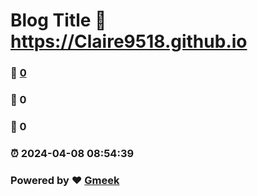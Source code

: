 # Blog Title :link: https://Claire9518.github.io 
### :page_facing_up: [0](https://Claire9518.github.io/tag.html) 
### :speech_balloon: 0 
### :hibiscus: 0 
### :alarm_clock: 2024-04-08 08:54:39 
### Powered by :heart: [Gmeek](https://github.com/Meekdai/Gmeek)
